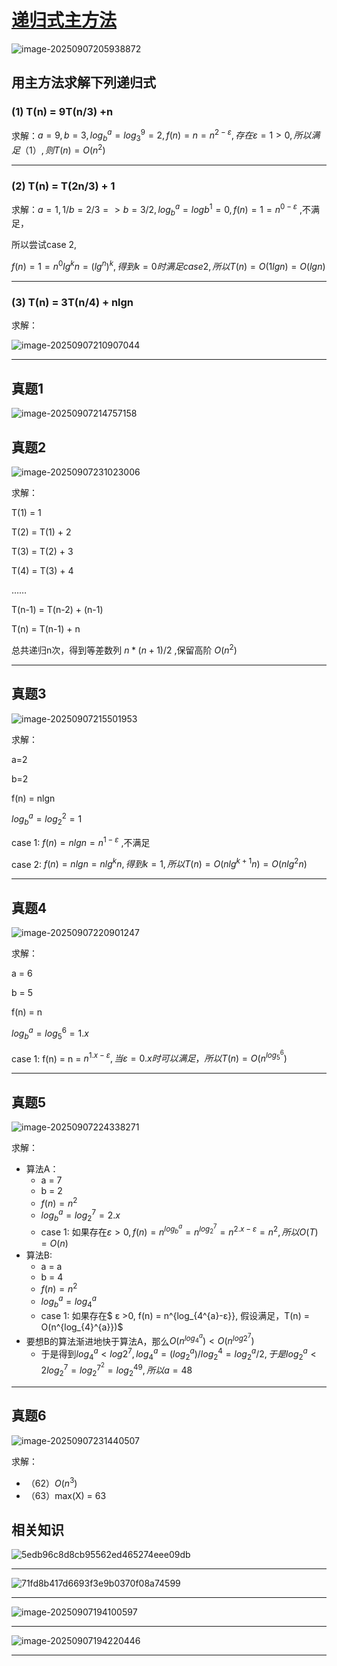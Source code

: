 # [递归式主方法](https://www.bilibili.com/video/BV1jY411b73f/?p=12&share_source=copy_web&vd_source=eade46c3bcc6c5ba098604997dc58944)

![image-20250907205938872](../../img/image-20250907205938872.png)

## 用主方法求解下列递归式

### (1) T(n) = 9T(n/3) +n

求解：$a = 9, b= 3, log_{b}^{a} = log_{3}^{9} = 2, f(n) = n = n^{2-ε} ,存在ε = 1>0,所以满足（1）,则T(n) = O(n^{2})$

---

### (2) T(n) = T(2n/3) + 1

求解：$a = 1, 1/b = 2/3=>b = 3/2, log_{b}^{a} = logb^{1} = 0, f(n) = 1 = n^{0-ε}$  ,不满足，

所以尝试case 2,

$f(n) =1 =  n^{0} lg^{k} n = (lg^{n} )^{k} ,得到k = 0时满足case 2,所以T(n) = O(1 lgn) = O(lgn)$

---

### (3) T(n) = 3T(n/4) + nlgn

求解：

![image-20250907210907044](../../img/image-20250907210907044.png)

---

## 真题1

![image-20250907214757158](../../img/image-20250907214757158.png)

## 真题2

![image-20250907231023006](../../img/image-20250907231023006.png)

求解：

T(1) = 1

T(2) = T(1) + 2

T(3) = T(2) + 3

T(4) = T(3) + 4

……

T(n-1) = T(n-2) + (n-1)

T(n) = T(n-1) + n

总共递归n次，得到等差数列 $n*(n+1)/2$ ,保留高阶 $O(n^{2})$

---

## 真题3

![image-20250907215501953](../../img/image-20250907215501953.png)

求解：

a=2

b=2

f(n) = nlgn

$log_{b}^{a} = log_{2}^{2} = 1$

case 1: $f(n) = nlgn = n^{1-ε}$ ,不满足

case 2: $f(n) = nlgn = n lg^{k} n, 得到k=1, 所以T(n) = O(n lg^{k+1}n) = O(nlg^{2}n)$

---

## 真题4

![image-20250907220901247](../../img/image-20250907220901247.png)

求解：

a = 6

b = 5

f(n) = n

$log_b^{a} = log_5^{6} = 1.x$

case 1:  f(n) = n = $n^{1.x-ε}, 当ε = 0.x时可以满足，所以T(n) = O(n^{log_5^{6}})$

---

## 真题5

![image-20250907224338271](../../img/image-20250907224338271.png)

求解：

- 算法A：
  - a = 7
  - b = 2
  - $f(n) = n^{2}$
  - $log_{b}^{a} = log_{2}^{7} = 2.x$
  - case 1: 如果存在$ε >0, f(n) = n^{log_{b}^{a}} = n^{log_{2}^{7}} = n^{2.x-ε} = n^{2},所以O(T) = O(n^{})$
- 算法B:
  - a = a
  - b = 4
  - $f(n) = n^{2}$
  - $log_{b}^{a} = log_{4}^{a}$
  - case 1: 如果存在$ ε >0, f(n) = n^{log_{4^{a}-ε}}, 假设满足，T(n) = O(n^{log_{4}^{a}})$
- 要想B的算法渐进地快于算法A，那么$O(n^{log_{4}^{a}}) < O(n^{log2^{7}})$
  - 于是得到$log_{4}^{a} < log2^{7},log_{4}^{a} = (log_{2}^{a})/log_{2}^{4} = log_{2}^{a}/2,于是log_{2}^{a} < 2log_{2}^{7} = log_{2}^{7^{2}} = log_2^{49}, 所以a=48$

---

## 真题6

![image-20250907231440507](../../img/image-20250907231440507.png)

求解：

- （62）$O(n^{3})$
- （63）max(X) = 63 

## 相关知识

![5edb96c8d8cb95562ed465274eee09db](../../img/5edb96c8d8cb95562ed465274eee09db.png)

---

![71fd8b417d6693f3e9b0370f08a74599](../../img/71fd8b417d6693f3e9b0370f08a74599.png)

---

![image-20250907194100597](../../img/image-20250907194100597.png)

---

![image-20250907194220446](../../img/image-20250907194220446.png)

---

